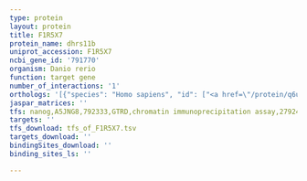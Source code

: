 ```yaml
---
type: protein
layout: protein
title: F1R5X7
protein_name: dhrs11b
uniprot_accession: F1R5X7
ncbi_gene_id: '791770'
organism: Danio rerio
function: target gene
number_of_interactions: '1'
orthologs: '[{"species": "Homo sapiens", "id": ["<a href=\"/protein/q6uwp2\">Q6UWP2</a>"]}, {"species": "Mus musculus", "id": ["<a href=\"/protein/q3u0b3\">Q3U0B3</a>"]}, {"species": "Rattus norvegicus", "id": ["<a href=\"/protein/g3v978\">G3V978</a>"]}, {"species": "Drosophila melanogaster", "id": ["<a href=\"/protein/q9vmh9\">Q9VMH9</a>", "<a href=\"/protein/q9vyu9\">Q9VYU9</a>"]}]'
jaspar_matrices: ''
tfs: nanog,A5JNG8,792333,GTRD,chromatin immunoprecipitation assay,27924024%5Buid%5D,No
targets: ''
tfs_download: tfs_of_F1R5X7.tsv
targets_download: ''
bindingSites_download: ''
binding_sites_ls: ''

---
```

